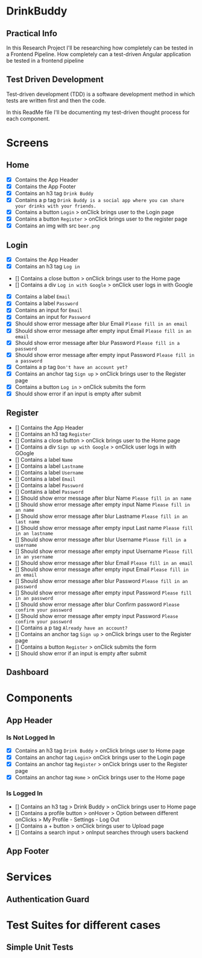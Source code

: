 # DrinkBuddy

## Practical Info

In this Research Project I'll be researching how completely can be tested in a Frontend Pipeline.
How completely can a test-driven Angular application be tested in a frontend pipeline

## Test Driven Development

Test-driven development (TDD) is a software development method in which tests are written first and then the code.

In this ReadMe file I'll be documenting my test-driven thought process for each component.

# Screens

## Home

- [x] Contains the App Header
- [x] Contains the App Footer
- [x] Contains an h3 tag `Drink Buddy`
- [x] Contains a p tag `Drink Buddy is a social app where you can share your drinks with your friends.`
- [x] Contains a button `Login` > onClick brings user to the Login page
- [x] Contains a button `Register` > onClick brings user to the register page
- [x] Contains an img with src `beer.png`

## Login

- [x] Contains the App Header
- [x] Contains an h3 tag `Log in`
- [] Contains a close button > onClick brings user to the Home page
- [] Contains a div `Log in with Google` > onClick user logs in with Google
- [x] Contains a label `Email`
- [x] Contains a label `Password`
- [x] Contains an input for `Email`
- [x] Contains an input for `Password`
- [x] Should show error message after blur Email `Please fill in an email`
- [x] Should show error message after empty input Email `Please fill in an email`
- [x] Should show error message after blur Password `Please fill in a password`
- [x] Should show error message after empty input Password `Please fill in a password`
- [x] Contains a p tag `Don't have an account yet?`
- [x] Contains an anchor tag `Sign up` > onClick brings user to the Register page
- [x] Contains a button `Log in` > onClick submits the form
- [x] Should show error if an input is empty after submit

## Register
- [] Contains the App Header
- [] Contains an h3 tag `Register`
- [] Contains a close button > onClick brings user to the Home page
- [] Contains a div `Sign up with Google` > onClick user logs in with GOogle
- [] Contains a label `Name`
- [] Contains a label `Lastname`
- [] Contains a label `Username`
- [] Contains a label `Email`
- [] Contains a label `Password`
- [] Contains a label `Password`
- [] Should show error message after blur Name `Please fill in an name`
- [] Should show error message after empty input Name `Please fill in an name`
- [] Should show error message after blur Lastname `Please fill in an last name`
- [] Should show error message after empty input Last name `Please fill in an lastname`
- [] Should show error message after blur Username `Please fill in a username`
- [] Should show error message after empty input Username `Please fill in an ysername`
- [] Should show error message after blur Email `Please fill in an email`
- [] Should show error message after empty input Email `Please fill in an email`
- [] Should show error message after blur Password `Please fill in an password`
- [] Should show error message after empty input Password `Please fill in an password`
- [] Should show error message after blur Confirm password `Please confirm your password`
- [] Should show error message after empty input Password `Please confirm your password`
- [] Contains a p tag `Already have an account?`
- [] Contains an anchor tag `Sign up` > onClick brings user to the Register page
- [] Contains a button `Register` > onClick submits the form
- [] Should show error if an input is empty after submit

## Dashboard

# Components

## App Header

### Is Not Logged In

- [x] Contains an h3 tag `Drink Buddy` > onClick brings user to Home page
- [x] Contains an anchor tag `Login`> onCick brings user to the Login page
- [x] Contains an anchor tag `Register` > onCick brings user to the Register page
- [x] Contains an anchor tag `Home` > onCick brings user to the Home page

### Is Logged In

- [] Contains an h3 tag > Drink Buddy > onClick brings user to Home page
- [] Contains a profile button > onHover > Option between different onClicks > My Profile - Settings - Log Out
- [] Contains a + button > onClick brings user to Upload page
- [] Contains a search input > onInput searches through users backend

## App Footer

# Services

## Authentication Guard

# Test Suites for different cases

## Simple Unit Tests

